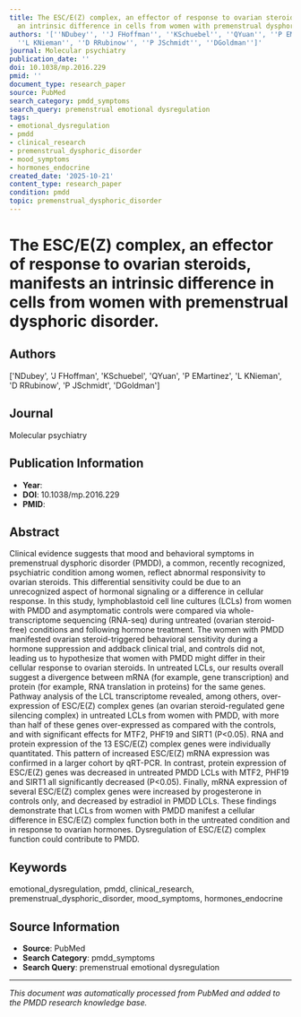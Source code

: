 ```yaml
---
title: The ESC/E(Z) complex, an effector of response to ovarian steroids, manifests
  an intrinsic difference in cells from women with premenstrual dysphoric disorder.
authors: '[''NDubey'', ''J FHoffman'', ''KSchuebel'', ''QYuan'', ''P EMartinez'',
  ''L KNieman'', ''D RRubinow'', ''P JSchmidt'', ''DGoldman'']'
journal: Molecular psychiatry
publication_date: ''
doi: 10.1038/mp.2016.229
pmid: ''
document_type: research_paper
source: PubMed
search_category: pmdd_symptoms
search_query: premenstrual emotional dysregulation
tags:
- emotional_dysregulation
- pmdd
- clinical_research
- premenstrual_dysphoric_disorder
- mood_symptoms
- hormones_endocrine
created_date: '2025-10-21'
content_type: research_paper
condition: pmdd
topic: premenstrual_dysphoric_disorder
---
```


# The ESC/E(Z) complex, an effector of response to ovarian steroids, manifests an intrinsic difference in cells from women with premenstrual dysphoric disorder.

## Authors
['NDubey', 'J FHoffman', 'KSchuebel', 'QYuan', 'P EMartinez', 'L KNieman', 'D RRubinow', 'P JSchmidt', 'DGoldman']

## Journal
Molecular psychiatry

## Publication Information
- **Year**: 
- **DOI**: 10.1038/mp.2016.229
- **PMID**: 

## Abstract
Clinical evidence suggests that mood and behavioral symptoms in premenstrual dysphoric disorder (PMDD), a common, recently recognized, psychiatric condition among women, reflect abnormal responsivity to ovarian steroids. This differential sensitivity could be due to an unrecognized aspect of hormonal signaling or a difference in cellular response. In this study, lymphoblastoid cell line cultures (LCLs) from women with PMDD and asymptomatic controls were compared via whole-transcriptome sequencing (RNA-seq) during untreated (ovarian steroid-free) conditions and following hormone treatment. The women with PMDD manifested ovarian steroid-triggered behavioral sensitivity during a hormone suppression and addback clinical trial, and controls did not, leading us to hypothesize that women with PMDD might differ in their cellular response to ovarian steroids. In untreated LCLs, our results overall suggest a divergence between mRNA (for example, gene transcription) and protein (for example, RNA translation in proteins) for the same genes. Pathway analysis of the LCL transcriptome revealed, among others, over-expression of ESC/E(Z) complex genes (an ovarian steroid-regulated gene silencing complex) in untreated LCLs from women with PMDD, with more than half of these genes over-expressed as compared with the controls, and with significant effects for MTF2, PHF19 and SIRT1 (P<0.05). RNA and protein expression of the 13 ESC/E(Z) complex genes were individually quantitated. This pattern of increased ESC/E(Z) mRNA expression was confirmed in a larger cohort by qRT-PCR. In contrast, protein expression of ESC/E(Z) genes was decreased in untreated PMDD LCLs with MTF2, PHF19 and SIRT1 all significantly decreased (P<0.05). Finally, mRNA expression of several ESC/E(Z) complex genes were increased by progesterone in controls only, and decreased by estradiol in PMDD LCLs. These findings demonstrate that LCLs from women with PMDD manifest a cellular difference in ESC/E(Z) complex function both in the untreated condition and in response to ovarian hormones. Dysregulation of ESC/E(Z) complex function could contribute to PMDD.

## Keywords
emotional_dysregulation, pmdd, clinical_research, premenstrual_dysphoric_disorder, mood_symptoms, hormones_endocrine

## Source Information
- **Source**: PubMed
- **Search Category**: pmdd_symptoms
- **Search Query**: premenstrual emotional dysregulation

---
*This document was automatically processed from PubMed and added to the PMDD research knowledge base.*
